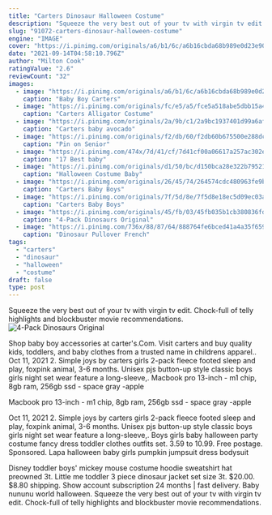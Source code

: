 ```yaml
---
title: "Carters Dinosaur Halloween Costume"
description: "Squeeze the very best out of your tv with virgin tv edit. Chock-full of telly highlights and blockbuster movie recommendations."
slug: "91072-carters-dinosaur-halloween-costume"
engine: "IMAGE"
cover: "https://i.pinimg.com/originals/a6/b1/6c/a6b16cbda68b989e0d23e90684b7c315.jpg"
date: "2021-09-14T04:58:10.796Z"
author: "Milton Cook"
ratingValue: "2.6"
reviewCount: "32"
images:
  - image: "https://i.pinimg.com/originals/a6/b1/6c/a6b16cbda68b989e0d23e90684b7c315.jpg"
    caption: "Baby Boy Carters"
  - image: "https://i.pinimg.com/originals/fc/e5/a5/fce5a518abe5dbb15a4623570faf6ed4.jpg"
    caption: "Carters Alligator Costume"
  - image: "https://i.pinimg.com/originals/2a/9b/c1/2a9bc1937401d99a6af1b1751e192f31.png"
    caption: "Carters baby avocado"
  - image: "https://i.pinimg.com/originals/f2/db/60/f2db60b675500e288dc68dc0e983f36e.jpg"
    caption: "Pin on Senior"
  - image: "https://i.pinimg.com/474x/7d/41/cf/7d41cf00a06617a257ac302ebd300711--halloween-shops-cute-halloween-costumes.jpg"
    caption: "17 Best baby"
  - image: "https://i.pinimg.com/originals/d1/50/bc/d150bca28e322b7952130839c74497bb.png"
    caption: "Halloween Costume Baby"
  - image: "https://i.pinimg.com/originals/26/45/74/264574cdc480963fe9be5c49625f19b6.jpg"
    caption: "Carters Baby Boys"
  - image: "https://i.pinimg.com/originals/7f/5d/8e/7f5d8e18ec5d09ec03a66699b6303e6b.jpg"
    caption: "Carters Baby Boys"
  - image: "https://i.pinimg.com/originals/45/fb/03/45fb035b1cb380836fdac1e5a41a23cd.png"
    caption: "4-Pack Dinosaurs Original"
  - image: "https://i.pinimg.com/736x/88/87/64/888764fe6bced41a4a35f659220669d3.jpg"
    caption: "Dinosaur Pullover French"
tags:
  - "carters"
  - "dinosaur"
  - "halloween"
  - "costume"
draft: false
type: post
---
```


Squeeze the very best out of your tv with virgin tv edit. Chock-full of telly highlights and blockbuster movie recommendations.
![4-Pack Dinosaurs Original](https://i.pinimg.com/originals/45/fb/03/45fb035b1cb380836fdac1e5a41a23cd.png "4-Pack Dinosaurs Original")

Shop baby boy accessories at carter&#39;s.Com. Visit carters and buy quality kids, toddlers, and baby clothes from a trusted name in childrens apparel.. Oct 11, 2021 2. Simple joys by carters girls 2-pack fleece footed sleep and play, foxpink animal, 3-6 months. Unisex pjs button-up style  classic boys girls night set wear feature a long-sleeve,. Macbook pro 13-inch - m1 chip, 8gb ram, 256gb ssd - space gray -apple
<!--inArticleAds-->

<!--galleryOne-->

Macbook pro 13-inch - m1 chip, 8gb ram, 256gb ssd - space gray -apple
<!--inArticleAds-->

<!--galleryTwo-->

Oct 11, 2021 2. Simple joys by carters girls 2-pack fleece footed sleep and play, foxpink animal, 3-6 months. Unisex pjs button-up style  classic boys girls night set wear feature a long-sleeve,. Boys girls baby halloween party costume fancy dress toddler clothes outfits set. 3.59 to 10.99. Free postage. Sponsored. Lapa halloween baby girls pumpkin jumpsuit dress bodysuit
<!--galleryThree-->

Disney toddler boys' mickey mouse costume hoodie sweatshirt hat preowned 3t.  Little me toddler 3 piece dinosaur jacket set size 3t. $20.00. $8.80 shipping. Show account subscription 24 months | fast delivery. Baby nununu world halloween. Squeeze the very best out of your tv with virgin tv edit. Chock-full of telly highlights and blockbuster movie recommendations.
